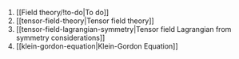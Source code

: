 1. [[Field theory/!to-do|To do]]
2. [[tensor-field-theory|Tensor field theory]]
3. [[tensor-field-lagrangian-symmetry|Tensor field Lagrangian from symmetry considerations]]
4. [[klein-gordon-equation|Klein-Gordon Equation]]




